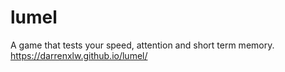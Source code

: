 # lumel
A game that tests your speed, attention and short term memory.
https://darrenxlw.github.io/lumel/
